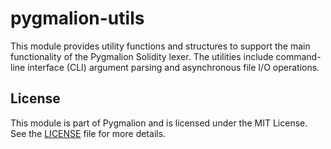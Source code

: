 # pygmalion-utils

This module provides utility functions and structures to support the main functionality of the Pygmalion Solidity lexer. The utilities include command-line interface (CLI) argument parsing and asynchronous file I/O operations.

## License

This module is part of Pygmalion and is licensed under the MIT License. See the [LICENSE](https://github.com/icanvardar/pygmalion/blob/main/pygmalion-utils/LICENCE) file for more details.
